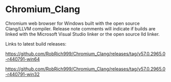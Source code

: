 # Chromium_Clang

Chromium web browser for Windows built with the open source Clang/LLVM compiler. Release note comments will indicate if builds are linked with the Microsoft Visual Studio linker or the open source lld linker.

Links to latest build releases:

https://github.com/RobRich999/Chromium_Clang/releases/tag/v57.0.2965.0-r440791-win64

https://github.com/RobRich999/Chromium_Clang/releases/tag/v57.0.2965.0-r440791-win32
